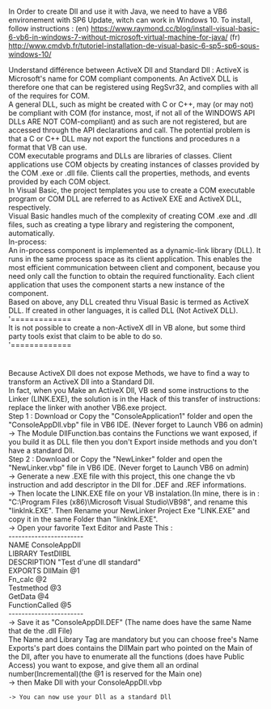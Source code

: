 # 
In Order to create Dll and use it with Java, we need to have a VB6 environement with SP6 Update, witch can work in Windows 10.
    To install, follow instructions : (en) https://www.raymond.cc/blog/install-visual-basic-6-vb6-in-windows-7-without-microsoft-virtual-machine-for-java/
                                      (fr) http://www.cmdvb.fr/tutoriel-installation-de-visual-basic-6-sp5-sp6-sous-windows-10/
																			
Understand différence between ActiveX Dll and Standard Dll :
    ActiveX is Microsoft's name for COM compliant components. An ActiveX DLL is therefore one that can
    be registered using RegSvr32, and complies with all of the requires for COM.  
    A general DLL, such as might be created with C or C++, may (or may not) be compliant with COM (for instance,
    most, if not all of the WINDOWS API DLLs ARE NOT COM-compliant) and as such are not registered, but are
    accessed through the API declarations and call. The potential problem is that a C or C++ DLL may not
    export the functions and procedures n a format that VB can use.  
    COM executable programs and DLLs are libraries of classes. Client applications use COM objects by creating
    instances of classes provided by the COM .exe or .dll file. Clients call the properties, methods, and
    events provided by each COM object.  
    In Visual Basic, the project templates you use to create a COM executable program or COM DLL are referred
    to as ActiveX EXE and ActiveX DLL, respectively.  
    Visual Basic handles much of the complexity of creating COM .exe and .dll files, such as creating a
    type library and registering the component, automatically.  
    In-process:  
    An in-process component is implemented as a dynamic-link library (DLL). It runs in the same process
    space as its client application. This enables the most efficient communication between client and component,
    because you need only call the function to obtain the required functionality. Each client application
    that uses the component starts a new instance of the component.  
    Based on above, any DLL created thru Visual Basic is termed as ActiveX DLL. If created in other languages,
    it is called DLL (Not ActiveX DLL).  
    '=============  
    It is not possible to create a non-ActiveX dll in VB alone, but some third party tools exist that claim to be
    able to do so.   
	'============= 
#
Because ActiveX Dll does not expose Methods, we have to find a way to transform an ActiveX Dll into a Standard Dll.  
In fact, when you Make an ActiveX Dll, VB send some instructions to the Linker (LINK.EXE), the solution is in the Hack of this transfer of instructions: replace the linker with another VB6.exe project.  
	Step 1 : Download or Copy the "ConsoleApplication1" folder and open the "ConsoleAppDll.vbp" file in VB6 IDE. (Never forget to Launch VB6 on admin)  
		-> The Module DllFunction.bas contains the Functions we want exposed, if you build it as DLL file then you don't Export inside methods and you don't have a standard Dll.   
	Step 2 : Download or Copy the "NewLinker" folder and open the "NewLinker.vbp" file in VB6 IDE. (Never forget to Launch VB6 on admin)  
		-> Generate a new .EXE file with this project, this one change the vb instruction and add descriptor in the Dll for .DEF and .REF informations.  
	-> Then locate the LINK.EXE file on your VB instalation.(In mine, there is in : "C:\Program Files (x86)\Microsoft Visual Studio\VB98", and rename this "linklnk.EXE". Then Rename your NewLinker Project Exe "LINK.EXE" and copy it in the same Folder than "linklnk.EXE".   
	-> Open your favorite Text Editor and Paste This :   
					-----------------------  
						NAME ConsoleAppDll  
						LIBRARY TestDllBL  
						DESCRIPTION "Test d'une dll standard"  
						EXPORTS DllMain @1  
							Fn_calc @2  
							Testmethod @3  
							GetData @4  
							FunctionCalled @5  
					-----------------------  
	-> Save it as "ConsoleAppDll.DEF" (The name does have the same Name that de the .dll File)  
		The Name and Library Tag are mandatory but you can choose free's Name  
		Exports's part does contains the DllMain part who pointed on the Main of the Dll, after you have to enumerate all the 			functions (does have Public Access) you want to expose, and give them all an ordinal number(Incremental)(the @1 is reserved		  for the Main one)  
		-> then Make Dll with your ConsoleAppDll.vbp   
		
	-> You can now use your Dll as a standard Dll  
		
		
